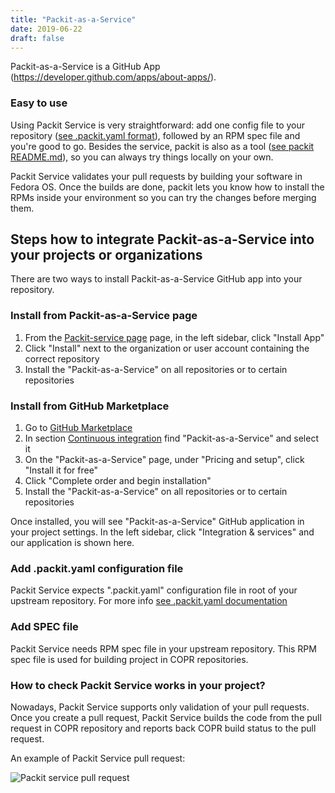 ```yaml
---
title: "Packit-as-a-Service"
date: 2019-06-22
draft: false
---
```


Packit-as-a-Service is a GitHub App (https://developer.github.com/apps/about-apps/).

### Easy to use

Using Packit Service is very straightforward: add one config file to your repository
([see .packit.yaml format](https://github.com/packit-service/packit/blob/master/docs/configuration.md)),
followed by an RPM spec file and you're good to go. Besides the service, packit is also as a tool
([see packit README.md](https://github.com/packit-service/packit/blob/master/README.md)),
so you can always try things locally on your own.

Packit Service validates your pull requests by building your software in Fedora OS.
Once the builds are done, packit lets you know how to install the
RPMs inside your environment so you can try the changes before merging them.

<!--more-->

## Steps how to integrate Packit-as-a-Service into your projects or organizations

There are two ways to install Packit-as-a-Service GitHub app into your repository.

### Install from Packit-as-a-Service page
1. From the [Packit-service page](https://github.com/apps/packit-as-a-service) page,
in the left sidebar, click "Install App"
2. Click "Install" next to the organization or user account containing the correct repository
3. Install the "Packit-as-a-Service" on all repositories or to certain repositories

### Install from GitHub Marketplace
1. Go to [GitHub Marketplace](https://github.com/marketplace)
2. In section [Continuous integration](https://github.com/marketplace?category=continuous-integration)
find "Packit-as-a-Service" and select it
3. On the "Packit-as-a-Service" page, under "Pricing and setup", click "Install it for free"
4. Click "Complete order and begin installation"
5. Install the "Packit-as-a-Service" on all repositories or to certain repositories

Once installed, you will see "Packit-as-a-Service" GitHub application in your project settings.
In the left sidebar, click "Integration & services" and our application is shown here.

### Add .packit.yaml configuration file

Packit Service expects ".packit.yaml" configuration file in root of your upstream repository.
For more info
[see .packit.yaml documentation](https://github.com/packit-service/packit/blob/master/docs/configuration.md)

### Add SPEC file

Packit Service needs RPM spec file in your upstream repository. This RPM spec file is used for building
 project in COPR repositories.

### How to check Packit Service works in your project?

Nowadays, Packit Service supports only validation of your pull requests.
Once you create a pull request, Packit Service builds the code from the
pull request in COPR repository and reports back COPR build status to the pull request.

An example of Packit Service pull request:

![Packit service pull request](/packit-service-pr.png)